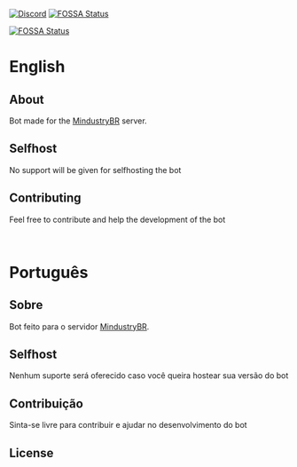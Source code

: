 [![Discord](https://img.shields.io/discord/699823229354639471.svg?label=&logo=discord&logoColor=ffffff&color=7389D8&labelColor=6A7EC2)](https://discord.gg/Rt5HjqW)
[![FOSSA Status](https://app.fossa.com/api/projects/git%2Bgithub.com%2FKing-BR%2FReactorBot.svg?type=shield)](https://app.fossa.com/projects/git%2Bgithub.com%2FKing-BR%2FReactorBot?ref=badge_shield)

[![FOSSA Status](https://app.fossa.com/api/projects/git%2Bgithub.com%2FKing-BR%2FReactorBot.svg?type=large)](https://app.fossa.com/projects/git%2Bgithub.com%2FKing-BR%2FReactorBot?ref=badge_large)

# English
## About
Bot made for the [MindustryBR](https://discord.gg/UjzPZKe) server.

## Selfhost

No support will be given for selfhosting the bot

## Contributing

Feel free to contribute and help the development of the bot

<br>

# Português
## Sobre

Bot feito para o servidor [MindustryBR](https://discord.gg/UjzPZKe).

## Selfhost

Nenhum suporte será oferecido caso você queira hostear sua versão do bot

## Contribuição

Sinta-se livre para contribuir e ajudar no desenvolvimento do bot


## License
